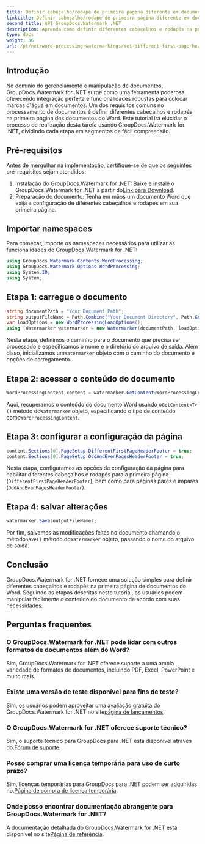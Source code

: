 ```yaml
---
title: Definir cabeçalho/rodapé de primeira página diferente em documentos do Word
linktitle: Definir cabeçalho/rodapé de primeira página diferente em documentos do Word
second_title: API GroupDocs.Watermark .NET
description: Aprenda como definir diferentes cabeçalhos e rodapés na primeira página de documentos do Word usando GroupDocs.Watermark for .NET.
type: docs
weight: 36
url: /pt/net/word-processing-watermarkings/set-different-first-page-header-footer-word-docs/
---
```

## Introdução
No domínio do gerenciamento e manipulação de documentos, GroupDocs.Watermark for .NET surge como uma ferramenta poderosa, oferecendo integração perfeita e funcionalidades robustas para colocar marcas d'água em documentos. Um dos requisitos comuns no processamento de documentos é definir diferentes cabeçalhos e rodapés na primeira página dos documentos do Word. Este tutorial irá elucidar o processo de realização desta tarefa usando GroupDocs.Watermark for .NET, dividindo cada etapa em segmentos de fácil compreensão.
## Pré-requisitos
Antes de mergulhar na implementação, certifique-se de que os seguintes pré-requisitos sejam atendidos:
1.  Instalação do GroupDocs.Watermark for .NET: Baixe e instale o GroupDocs.Watermark for .NET a partir do[Link para Download](https://releases.groupdocs.com/Watermark/net/).
2. Preparação do documento: Tenha em mãos um documento Word que exija a configuração de diferentes cabeçalhos e rodapés em sua primeira página.

## Importar namespaces
Para começar, importe os namespaces necessários para utilizar as funcionalidades do GroupDocs.Watermark for .NET:
```csharp
using GroupDocs.Watermark.Contents.WordProcessing;
using GroupDocs.Watermark.Options.WordProcessing;
using System.IO;
using System;
```
## Etapa 1: carregue o documento
```csharp
string documentPath = "Your Document Path";
string outputFileName = Path.Combine("Your Document Directory", Path.GetFileName(documentPath));
var loadOptions = new WordProcessingLoadOptions();
using (Watermarker watermarker = new Watermarker(documentPath, loadOptions))
```
Nesta etapa, definimos o caminho para o documento que precisa ser processado e especificamos o nome e o diretório do arquivo de saída. Além disso, inicializamos um`Watermarker` objeto com o caminho do documento e opções de carregamento.
## Etapa 2: acessar o conteúdo do documento
```csharp
WordProcessingContent content = watermarker.GetContent<WordProcessingContent>();
```
 Aqui, recuperamos o conteúdo do documento Word usando o`GetContent<T>()` método do`Watermarker` objeto, especificando o tipo de conteúdo como`WordProcessingContent`.
## Etapa 3: configurar a configuração da página
```csharp
content.Sections[0].PageSetup.DifferentFirstPageHeaderFooter = true;
content.Sections[0].PageSetup.OddAndEvenPagesHeaderFooter = true;
```
Nesta etapa, configuramos as opções de configuração da página para habilitar diferentes cabeçalhos e rodapés para a primeira página (`DifferentFirstPageHeaderFooter`), bem como para páginas pares e ímpares (`OddAndEvenPagesHeaderFooter`).
## Etapa 4: salvar alterações
```csharp
watermarker.Save(outputFileName);
```
 Por fim, salvamos as modificações feitas no documento chamando o método`Save()` método do`Watermarker` objeto, passando o nome do arquivo de saída.

## Conclusão
GroupDocs.Watermark for .NET fornece uma solução simples para definir diferentes cabeçalhos e rodapés na primeira página de documentos do Word. Seguindo as etapas descritas neste tutorial, os usuários podem manipular facilmente o conteúdo do documento de acordo com suas necessidades.
## Perguntas frequentes
### O GroupDocs.Watermark for .NET pode lidar com outros formatos de documentos além do Word?
Sim, GroupDocs.Watermark for .NET oferece suporte a uma ampla variedade de formatos de documentos, incluindo PDF, Excel, PowerPoint e muito mais.
### Existe uma versão de teste disponível para fins de teste?
Sim, os usuários podem aproveitar uma avaliação gratuita do GroupDocs.Watermark for .NET no site[página de lançamentos](https://releases.groupdocs.com/).
### O GroupDocs.Watermark for .NET oferece suporte técnico?
 Sim, o suporte técnico para GroupDocs para .NET está disponível através do.[Fórum de suporte](https://forum.groupdocs.com/c/watermark/19).
### Posso comprar uma licença temporária para uso de curto prazo?
 Sim, licenças temporárias para GroupDocs para .NET podem ser adquiridas no.[Página de compra de licença temporária](https://purchase.groupdocs.com/temporary-license/).
### Onde posso encontrar documentação abrangente para GroupDocs.Watermark for .NET?
 A documentação detalhada do GroupDocs.Watermark for .NET está disponível no site[Página de referência](https://reference.groupdocs.com/Watermark/net/).